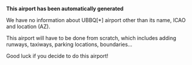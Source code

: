 **This airport has been automatically generated**

We have no information about UBBQ[*] airport other than its name, ICAO and location (AZ).

This airport will have to be done from scratch, which includes adding runways, taxiways, parking locations, boundaries...

Good luck if you decide to do this airport!